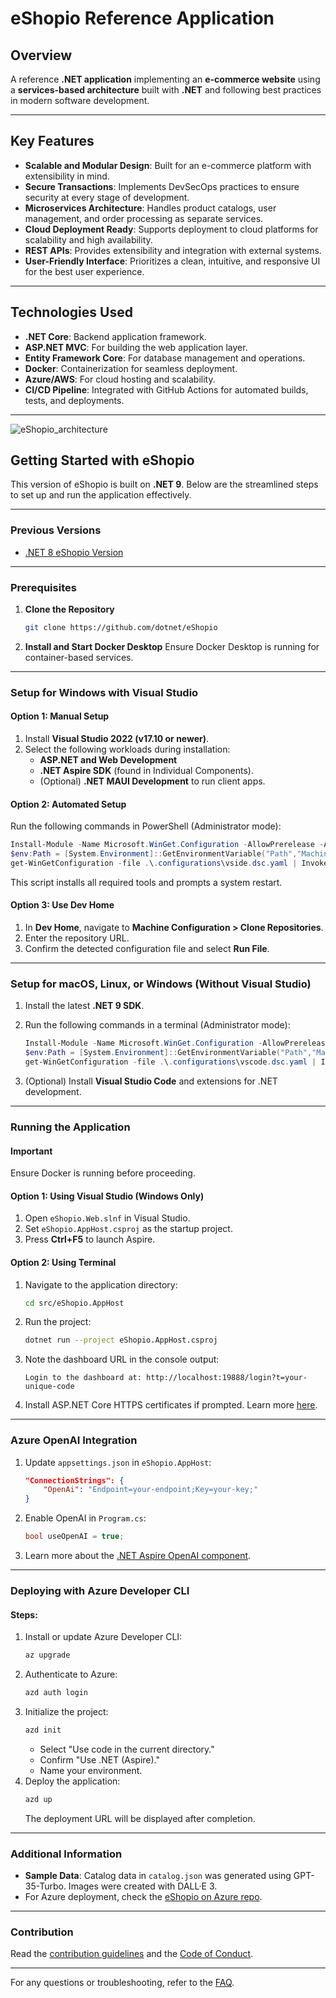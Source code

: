 
# **eShopio Reference Application**  

## **Overview**  
A reference **.NET application** implementing an **e-commerce website** using a **services-based architecture** built with **.NET** and following best practices in modern software development.

---

## **Key Features**  
- **Scalable and Modular Design**: Built for an e-commerce platform with extensibility in mind.  
- **Secure Transactions**: Implements DevSecOps practices to ensure security at every stage of development.  
- **Microservices Architecture**: Handles product catalogs, user management, and order processing as separate services.  
- **Cloud Deployment Ready**: Supports deployment to cloud platforms for scalability and high availability.  
- **REST APIs**: Provides extensibility and integration with external systems.  
- **User-Friendly Interface**: Prioritizes a clean, intuitive, and responsive UI for the best user experience.  

---

## **Technologies Used**  
- **.NET Core**: Backend application framework.  
- **ASP.NET MVC**: For building the web application layer.  
- **Entity Framework Core**: For database management and operations.  
- **Docker**: Containerization for seamless deployment.  
- **Azure/AWS**: For cloud hosting and scalability.  
- **CI/CD Pipeline**: Integrated with GitHub Actions for automated builds, tests, and deployments.

--- 
![eShopio_architecture](https://github.com/user-attachments/assets/2a8d623b-4d1f-4796-9b0a-b1fd4e02611d)



## Getting Started with eShopio

This version of eShopio is built on **.NET 9**. Below are the streamlined steps to set up and run the application effectively.

---

### Previous Versions
- [.NET 8 eShopio Version](https://github.com/dotnet/eshop)

---

### Prerequisites
1. **Clone the Repository**
   ```bash
   git clone https://github.com/dotnet/eShopio
   ```

2. **Install and Start Docker Desktop**
   Ensure Docker Desktop is running for container-based services.

---

### Setup for Windows with Visual Studio
#### Option 1: Manual Setup
1. Install **Visual Studio 2022 (v17.10 or newer)**.
2. Select the following workloads during installation:
   - **ASP.NET and Web Development**
   - **.NET Aspire SDK** (found in Individual Components).
   - (Optional) **.NET MAUI Development** to run client apps.

#### Option 2: Automated Setup
Run the following commands in PowerShell (Administrator mode):
```powershell
Install-Module -Name Microsoft.WinGet.Configuration -AllowPrerelease -AcceptLicense -Force
$env:Path = [System.Environment]::GetEnvironmentVariable("Path","Machine") + ";" + [System.Environment]::GetEnvironmentVariable("Path","User")
get-WinGetConfiguration -file .\.configurations\vside.dsc.yaml | Invoke-WinGetConfiguration -AcceptConfigurationAgreements
```
This script installs all required tools and prompts a system restart.

#### Option 3: Use Dev Home
1. In **Dev Home**, navigate to **Machine Configuration > Clone Repositories**.
2. Enter the repository URL.
3. Confirm the detected configuration file and select **Run File**.

---

### Setup for macOS, Linux, or Windows (Without Visual Studio)
1. Install the latest **.NET 9 SDK**.

2. Run the following commands in a terminal (Administrator mode):
   ```powershell
   Install-Module -Name Microsoft.WinGet.Configuration -AllowPrerelease -AcceptLicense -Force
   $env:Path = [System.Environment]::GetEnvironmentVariable("Path","Machine") + ";" + [System.Environment]::GetEnvironmentVariable("Path","User")
   get-WinGetConfiguration -file .\.configurations\vscode.dsc.yaml | Invoke-WinGetConfiguration -AcceptConfigurationAgreements
   ```
3. (Optional) Install **Visual Studio Code** and extensions for .NET development.

---

### Running the Application
#### Important
Ensure Docker is running before proceeding.

#### Option 1: Using Visual Studio (Windows Only)
1. Open `eShopio.Web.slnf` in Visual Studio.
2. Set `eShopio.AppHost.csproj` as the startup project.
3. Press **Ctrl+F5** to launch Aspire.

#### Option 2: Using Terminal
1. Navigate to the application directory:
   ```bash
   cd src/eShopio.AppHost
   ```
2. Run the project:
   ```bash
   dotnet run --project eShopio.AppHost.csproj
   ```
3. Note the dashboard URL in the console output:
   ```plaintext
   Login to the dashboard at: http://localhost:19888/login?t=your-unique-code
   ```
4. Install ASP.NET Core HTTPS certificates if prompted. Learn more [here](https://aka.ms/aspnet/https-trust-dev-cert).

---

### Azure OpenAI Integration
1. Update `appsettings.json` in `eShopio.AppHost`:
   ```json
   "ConnectionStrings": {
       "OpenAi": "Endpoint=your-endpoint;Key=your-key;"
   }
   ```
2. Enable OpenAI in `Program.cs`:
   ```csharp
   bool useOpenAI = true;
   ```
3. Learn more about the [.NET Aspire OpenAI component](https://github.com/dotnet/eshop).

---

### Deploying with Azure Developer CLI
#### Steps:
1. Install or update Azure Developer CLI:
   ```bash
   az upgrade
   ```
2. Authenticate to Azure:
   ```bash
   azd auth login
   ```
3. Initialize the project:
   ```bash
   azd init
   ```
   - Select "Use code in the current directory."
   - Confirm "Use .NET (Aspire)."
   - Name your environment.
4. Deploy the application:
   ```bash
   azd up
   ```
   The deployment URL will be displayed after completion.

---

### Additional Information
- **Sample Data**: Catalog data in `catalog.json` was generated using GPT-35-Turbo. Images were created with DALL·E 3.
- For Azure deployment, check the [eShopio on Azure repo](https://github.com/dotnet/eshop).

---

### Contribution
Read the [contribution guidelines](https://github.com/dotnet/eshop/blob/main/CONTRIBUTING.md) and the [Code of Conduct](https://github.com/dotnet/eshop/blob/main/CODE_OF_CONDUCT.md).

---

For any questions or troubleshooting, refer to the [FAQ](https://github.com/dotnet/eshop).

